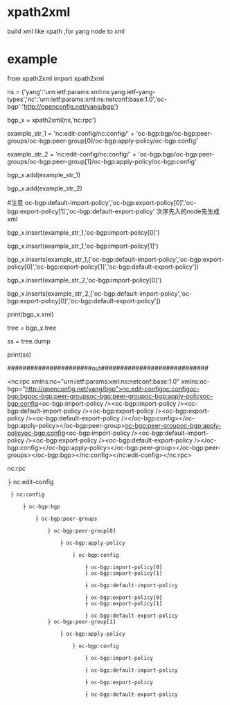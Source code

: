 # xpath2xml
build xml like xpath ,for yang node to xml

# example
from xpath2xml import xpath2xml

ns = {'yang':'urn:ietf:params:xml:ns:yang:ietf-yang-types','nc':'urn:ietf:params:xml:ns:netconf:base:1.0','oc-bgp':'http://openconfig.net/yang/bgp'}

bgp_x = xpath2xml(ns,'nc:rpc')

example_str_1 = 'nc:edit-config/nc:config/' + 'oc-bgp:bgp/oc-bgp:peer-groups/oc-bgp:peer-group[0]/oc-bgp:apply-policy/oc-bgp:config'

example_str_2 = 'nc:edit-config/nc:config/' + 'oc-bgp:bgp/oc-bgp:peer-groups/oc-bgp:peer-group[1]/oc-bgp:apply-policy/oc-bgp:config'

bgp_x.add(example_str_1)

bgp_x.add(example_str_2)

#注意 oc-bgp:default-import-policy','oc-bgp:export-policy[0]','oc-bgp:export-policy[1]','oc-bgp:default-export-policy' 次序先入的node先生成xml 

bgp_x.insert(example_str_1,'oc-bgp:import-policy[0]')

bgp_x.insert(example_str_1,'oc-bgp:import-policy[1]')

bgp_x.inserts(example_str_1,['oc-bgp:default-import-policy','oc-bgp:export-policy[0]','oc-bgp:export-policy[1]','oc-bgp:default-export-policy'])

bgp_x.insert(example_str_2,'oc-bgp:import-policy[0]')

bgp_x.inserts(example_str_2,['oc-bgp:default-import-policy','oc-bgp:export-policy[0]','oc-bgp:default-export-policy'])

print(bgp_x.xml)

tree = bgp_x.tree

ss = tree.dump

print(ss)


######################out############################

<?xml version='1.0' encoding='utf-8'?>
<nc:rpc xmlns:nc="urn:ietf:params:xml:ns:netconf:base:1.0" xmlns:oc-bgp="http://openconfig.net/yang/bgp"><nc:edit-config><nc:config><oc-bgp:bgp><oc-bgp:peer-groups><oc-bgp:peer-group><oc-bgp:apply-policy><oc-bgp:config><oc-bgp:import-policy /><oc-bgp:import-policy /><oc-bgp:default-import-policy /><oc-bgp:export-policy /><oc-bgp:export-policy /><oc-bgp:default-export-policy /></oc-bgp:config></oc-bgp:apply-policy></oc-bgp:peer-group><oc-bgp:peer-group><oc-bgp:apply-policy><oc-bgp:config><oc-bgp:import-policy /><oc-bgp:default-import-policy /><oc-bgp:export-policy /><oc-bgp:default-export-policy /></oc-bgp:config></oc-bgp:apply-policy></oc-bgp:peer-group></oc-bgp:peer-groups></oc-bgp:bgp></nc:config></nc:edit-config></nc:rpc>


nc:rpc
 
 ├ nc:edit-config
 
     ├ nc:config
     
         ├ oc-bgp:bgp
         
             ├ oc-bgp:peer-groups
             
                 ├ oc-bgp:peer-group[0]
                 
                     ├ oc-bgp:apply-policy
                     
                         ├ oc-bgp:config
                         
                             ├ oc-bgp:import-policy[0]
                             ├ oc-bgp:import-policy[1]
                             
                             ├ oc-bgp:default-import-policy
                             
                             ├ oc-bgp:export-policy[0]
                             ├ oc-bgp:export-policy[1]
                             
                             ├ oc-bgp:default-export-policy
                 ├ oc-bgp:peer-group[1]
                     
                     ├ oc-bgp:apply-policy
                         
                         ├ oc-bgp:config
                             
                             ├ oc-bgp:import-policy
                             
                             ├ oc-bgp:default-import-policy
                             
                             ├ oc-bgp:export-policy
                             
                             ├ oc-bgp:default-export-policy
